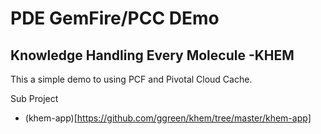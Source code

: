 # PDE GemFire/PCC DEmo
## Knowledge Handling Every Molecule -KHEM

This a simple demo to using PCF and Pivotal Cloud Cache.

Sub Project

- (khem-app)[https://github.com/ggreen/khem/tree/master/khem-app]

